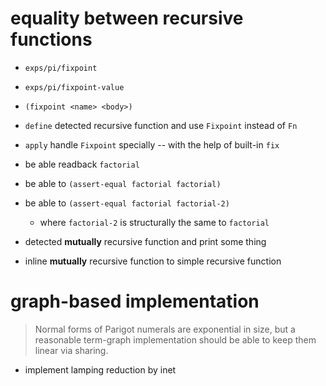 # equality between recursive functions

- `exps/pi/fixpoint`
- `exps/pi/fixpoint-value`

- `(fixpoint <name> <body>)`

- `define` detected recursive function and use `Fixpoint` instead of `Fn`
- `apply` handle `Fixpoint` specially -- with the help of built-in `fix`

- be able readback `factorial`

- be able to `(assert-equal factorial factorial)`

- be able to `(assert-equal factorial factorial-2)`

  - where `factorial-2` is structurally the same to `factorial`

- detected **mutually** recursive function and print some thing

- inline **mutually** recursive function to simple recursive function

# graph-based implementation

> Normal forms of Parigot numerals are exponential in size,
> but a reasonable term-graph implementation
> should be able to keep them linear via sharing.

- implement lamping reduction by inet
